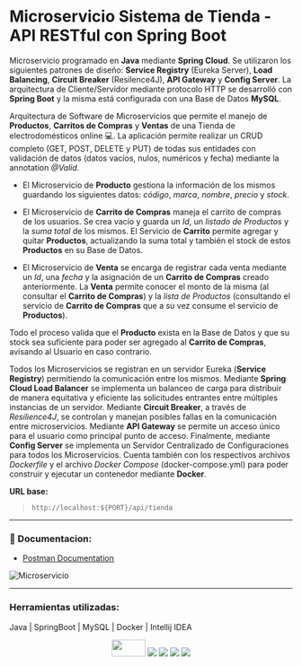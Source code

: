 # Microservicio Sistema de Tienda - API RESTful con Spring Boot

Microservicio programado en **Java** mediante **Spring Cloud**. Se utilizaron los siguientes patrones de diseño: **Service Registry** (Eureka Server), **Load Balancing**, **Circuit Breaker** (Resilence4J), **API Gateway** y **Config Server**. La arquitectura de Cliente/Servidor mediante protocolo HTTP se desarrolló con **Spring Boot** y la misma está configurada con una Base de Datos **MySQL**.

Arquitectura de Software de Microservicios que permite el manejo de **Productos**, **Carritos de Compras** y **Ventas** de una Tienda de electrodomésticos online :computer:. La aplicación permite realizar un CRUD completo (GET, POST, DELETE y PUT) de todas sus entidades con validación de datos (datos vacíos, nulos, numéricos y fecha) mediante la annotation _@Valid_.

- El Microservicio de **Producto** gestiona la información de los mismos guardando los siguientes datos: _código_, _marca_, _nombre_, _precio_ y _stock_.

- El Microservicio de **Carrito de Compras** maneja el carrito de compras de los usuarios. Se crea vacío y guarda un _Id_, un _listado de Productos_ y la _suma total_ de los mismos. El  Servicio de **Carrito** permite agregar y quitar **Productos**, actualizando la suma total y también el stock de estos **Productos** en su Base de Datos.

- El Microservicio de **Venta** se encarga de registrar cada venta mediante un _Id_, una _fecha_ y la asignación de un **Carrito de Compras** creado anteriormente. La **Venta** permite conocer el monto de la misma (al consultar el **Carrito de Compras**) y la _lista de Productos_ (consultando el servicio de **Carrito de Compras** que a su vez consume el servicio de **Productos**).

Todo el proceso valida que el **Producto** exista en la Base de Datos y que su stock sea suficiente para poder ser agregado al **Carrito de Compras**, avisando al Usuario en caso contrario.

Todos los Microservicios se registran en un servidor Eureka (**Service Registry**) permitiendo la comunicación entre los mismos. Mediante **Spring Cloud Load Balancer** se implementa un balanceo de carga para distribuir de manera equitativa y eficiente las solicitudes entrantes entre múltiples instancias de un servidor. Mediante **Circuit Breaker**, a través de _Resilience4J_, se controlan y manejan posibles fallas en la comunicación entre microservicios. Mediante **API Gateway** se permite un acceso único para el usuario como principal punto de acceso. Finalmente, mediante **Config Server** se implementa un Servidor Centralizado de Configuraciones para todos los Microservicios.
Cuenta también con los respectivos archivos _Dockerfile_ y el archivo _Docker Compose_ (docker-compose.yml) para poder construir y ejecutar un contenedor mediante **Docker**.

**URL base:** 
>`http://localhost:${PORT}/api/tienda`



---

### :page_facing_up: Documentacion:
- [Postman Documentation](https://documenter.getpostman.com/view/32556955/2sA3Bt39wV)


![Microservicio](https://github.com/martinLisi82ORT/Microservicio-SistemaTienda/assets/111402719/dfe21a53-e581-4a48-ac30-2419c512cdd9)





---
### Herramientas utilizadas:
Java | SpringBoot | MySQL | Docker | Intellij IDEA

<div align="center">
<img width="60" height="30" src="https://elblogdecodigo.files.wordpress.com/2014/12/java_logo.png" />

<img src="https://img.shields.io/badge/Spring_Boot-F2F4F9?style=for-the-badge&logo=spring-boot" />

<img src="https://img.shields.io/badge/MySQL-005C84?style=for-the-badge&logo=mysql&logoColor=white" />

<img src="https://img.shields.io/badge/Docker-2CA5E0?style=for-the-badge&logo=docker&logoColor=white" />

<img src="https://img.shields.io/badge/IntelliJ_IDEA-000000.svg?style=for-the-badge&logo=intellij-idea&logoColor=white" />
</div


